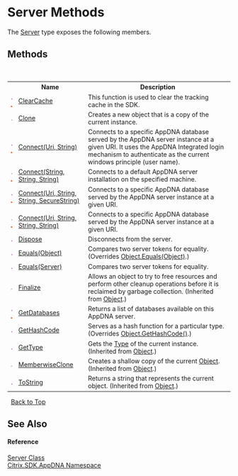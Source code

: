 # Server Methods
 

The <a href="T_Citrix_SDK_AppDNA_Server">Server</a> type exposes the following members.


## Methods
&nbsp;<table><tr><th></th><th>Name</th><th>Description</th></tr><tr><td>![Public method](media/pubmethod.gif "Public method")![Static member](media/static.gif "Static member")</td><td><a href="M_Citrix_SDK_AppDNA_Server_ClearCache">ClearCache</a></td><td>
This function is used to clear the tracking cache in the SDK.</td></tr><tr><td>![Public method](media/pubmethod.gif "Public method")</td><td><a href="M_Citrix_SDK_AppDNA_Server_Clone">Clone</a></td><td>
Creates a new object that is a copy of the current instance.</td></tr><tr><td>![Public method](media/pubmethod.gif "Public method")![Static member](media/static.gif "Static member")</td><td><a href="M_Citrix_SDK_AppDNA_Server_Connect_1">Connect(Uri, String)</a></td><td>
Connects to a specific AppDNA database served by the AppDNA server instance at a given URI. It uses the AppDNA Integrated login mechanism to authenticate as the current windows principle (user name).</td></tr><tr><td>![Public method](media/pubmethod.gif "Public method")![Static member](media/static.gif "Static member")</td><td><a href="M_Citrix_SDK_AppDNA_Server_Connect">Connect(String, String, String)</a></td><td>
Connects to a default AppDNA server installation on the specified machine.</td></tr><tr><td>![Public method](media/pubmethod.gif "Public method")![Static member](media/static.gif "Static member")</td><td><a href="M_Citrix_SDK_AppDNA_Server_Connect_2">Connect(Uri, String, String, SecureString)</a></td><td>
Connects to a specific AppDNA database served by the AppDNA server instance at a given URI.</td></tr><tr><td>![Public method](media/pubmethod.gif "Public method")![Static member](media/static.gif "Static member")</td><td><a href="M_Citrix_SDK_AppDNA_Server_Connect_3">Connect(Uri, String, String, String)</a></td><td>
Connects to a specific AppDNA database served by the AppDNA server instance at a given URI.</td></tr><tr><td>![Public method](media/pubmethod.gif "Public method")</td><td><a href="M_Citrix_SDK_AppDNA_Server_Dispose">Dispose</a></td><td>
Disconnects from the server.</td></tr><tr><td>![Public method](media/pubmethod.gif "Public method")</td><td><a href="M_Citrix_SDK_AppDNA_Server_Equals_1">Equals(Object)</a></td><td>
Compares two server tokens for equality.
 (Overrides <a href="http://msdn2.microsoft.com/en-us/library/bsc2ak47" target="_blank">Object.Equals(Object)</a>.)</td></tr><tr><td>![Public method](media/pubmethod.gif "Public method")</td><td><a href="M_Citrix_SDK_AppDNA_Server_Equals">Equals(Server)</a></td><td>
Compares two server tokens for equality.</td></tr><tr><td>![Protected method](media/protmethod.gif "Protected method")</td><td><a href="http://msdn2.microsoft.com/en-us/library/4k87zsw7" target="_blank">Finalize</a></td><td>
Allows an object to try to free resources and perform other cleanup operations before it is reclaimed by garbage collection.
 (Inherited from <a href="http://msdn2.microsoft.com/en-us/library/e5kfa45b" target="_blank">Object</a>.)</td></tr><tr><td>![Public method](media/pubmethod.gif "Public method")![Static member](media/static.gif "Static member")</td><td><a href="M_Citrix_SDK_AppDNA_Server_GetDatabases">GetDatabases</a></td><td>
Returns a list of databases available on this AppDNA server.</td></tr><tr><td>![Public method](media/pubmethod.gif "Public method")</td><td><a href="M_Citrix_SDK_AppDNA_Server_GetHashCode">GetHashCode</a></td><td>
Serves as a hash function for a particular type.
 (Overrides <a href="http://msdn2.microsoft.com/en-us/library/zdee4b3y" target="_blank">Object.GetHashCode()</a>.)</td></tr><tr><td>![Public method](media/pubmethod.gif "Public method")</td><td><a href="http://msdn2.microsoft.com/en-us/library/dfwy45w9" target="_blank">GetType</a></td><td>
Gets the <a href="http://msdn2.microsoft.com/en-us/library/42892f65" target="_blank">Type</a> of the current instance.
 (Inherited from <a href="http://msdn2.microsoft.com/en-us/library/e5kfa45b" target="_blank">Object</a>.)</td></tr><tr><td>![Protected method](media/protmethod.gif "Protected method")</td><td><a href="http://msdn2.microsoft.com/en-us/library/57ctke0a" target="_blank">MemberwiseClone</a></td><td>
Creates a shallow copy of the current <a href="http://msdn2.microsoft.com/en-us/library/e5kfa45b" target="_blank">Object</a>.
 (Inherited from <a href="http://msdn2.microsoft.com/en-us/library/e5kfa45b" target="_blank">Object</a>.)</td></tr><tr><td>![Public method](media/pubmethod.gif "Public method")</td><td><a href="http://msdn2.microsoft.com/en-us/library/7bxwbwt2" target="_blank">ToString</a></td><td>
Returns a string that represents the current object.
 (Inherited from <a href="http://msdn2.microsoft.com/en-us/library/e5kfa45b" target="_blank">Object</a>.)</td></tr></table>&nbsp;
<a href="#server-methods">Back to Top</a>

## See Also


#### Reference
<a href="T_Citrix_SDK_AppDNA_Server">Server Class</a><br /><a href="N_Citrix_SDK_AppDNA">Citrix.SDK.AppDNA Namespace</a><br />
